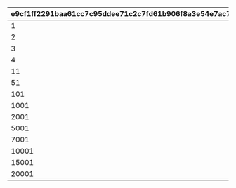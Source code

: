 |e9cf1ff2291baa61cc7c95ddee71c2c7fd61b906f8a3e54e7ac73b2a4a6db7d3|c5c1e6b1fb5adfb0ee60000a3bd0803b78986daa978386cbeb33dc662146227c|fe87245c052fc105a500de9a5e4ddfaa838c715799a238137f0c239be93883aa|
| --- | --- | --- |
|1|1|1|
|2|2|2|
|3|3|3|
|4|10|4|
|11|50|5|
|51|100|6|
|101|1000|7|
|1001|2000|8|
|2001|5000|9|
|5001|7000|10|
|7001|10000|11|
|10001|15000|12|
|15001|20000|13|
|20001|-1|14|